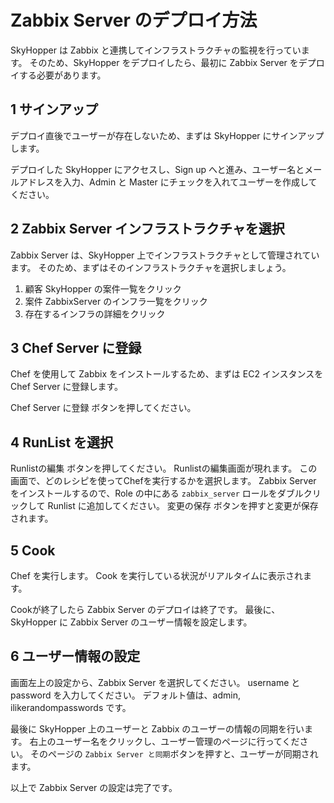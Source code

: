 Zabbix Server のデプロイ方法
============================

SkyHopper は Zabbix と連携してインフラストラクチャの監視を行っています。
そのため、SkyHopper をデプロイしたら、最初に Zabbix Server をデプロイする必要があります。


1 サインアップ
-----------------

デプロイ直後でユーザーが存在しないため、まずは SkyHopper にサインアップします。

デプロイした SkyHopper にアクセスし、Sign up へと進み、ユーザー名とメールアドレスを入力、Admin と Master にチェックを入れてユーザーを作成してください。


2 Zabbix Server インフラストラクチャを選択
--------------------------------------------

Zabbix Server は、SkyHopper 上でインフラストラクチャとして管理されています。
そのため、まずはそのインフラストラクチャを選択しましょう。

1. 顧客 SkyHopper の案件一覧をクリック
2. 案件 ZabbixServer のインフラ一覧をクリック
3. 存在するインフラの詳細をクリック


3 Chef Server に登録
------------------------

Chef を使用して Zabbix をインストールするため、まずは EC2 インスタンスを Chef Server に登録します。

Chef Server に登録 ボタンを押してください。


4 RunList を選択
------------------

Runlistの編集 ボタンを押してください。 Runlistの編集画面が現れます。
この画面で、どのレシピを使ってChefを実行するかを選択します。
Zabbix Server をインストールするので、Role の中にある `zabbix_server` ロールをダブルクリックして Runlist に追加してください。
変更の保存 ボタンを押すと変更が保存されます。


5 Cook
------------

Chef を実行します。
Cook を実行している状況がリアルタイムに表示されます。

Cookが終了したら Zabbix Server のデプロイは終了です。
最後に、SkyHopper に Zabbix Server のユーザー情報を設定します。

6 ユーザー情報の設定
-------------------------

画面左上の設定から、Zabbix Server を選択してください。
username と password を入力してください。
デフォルト値は、admin, ilikerandompasswords です。

最後に SkyHopper 上のユーザーと Zabbix のユーザーの情報の同期を行います。
右上のユーザー名をクリックし、ユーザー管理のページに行ってください。
そのページの `Zabbix Server と同期`ボタンを押すと、ユーザーが同期されます。


以上で Zabbix Server の設定は完了です。
